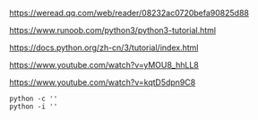 https://weread.qq.com/web/reader/08232ac0720befa90825d88

https://www.runoob.com/python3/python3-tutorial.html

https://docs.python.org/zh-cn/3/tutorial/index.html


https://www.youtube.com/watch?v=yMOU8_hhLL8

https://www.youtube.com/watch?v=kqtD5dpn9C8

```
python -c ''
python -i ''